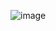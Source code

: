 ![image](https://user-images.githubusercontent.com/36649115/51727798-842c8d80-2022-11e9-8b3f-f64e4ab38b3d.png)
